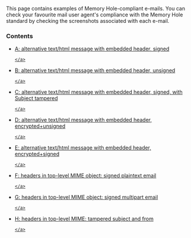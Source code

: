 This page contains examples of Memory Hole-compliant e-mails. You can
check your favourite mail user agent's compliance with the Memory Hole
standard by checking the screenshots associated with each e-mail.
### Contents
<ul>
  
<li>
    
<a href="#A">
      A:
alternative text/html message with embedded header, signed 

    </a>
  </li>
<li>
    
<a href="#B">
      B:
alternative text/html message with embedded header, unsigned 

    </a>
  </li>
<li>
    
<a href="#C">
      C:
alternative text/html message with embedded header, signed, with Subject tampered 

    </a>
  </li>
<li>
    
<a href="#D">
      D:
alternative text/html message with embedded header, encrypted+unsigned 

    </a>
  </li>
<li>
    
<a href="#E">
      E:
alternative text/html message with embedded header, encrypted+signed 

    </a>
  </li>
<li>
    
<a href="#F">
      F:
headers in top-level MIME object: signed plaintext email 

    </a>
  </li>
<li>
    
<a href="#G">
      G:
headers in top-level MIME object: signed multipart email 

    </a>
  </li>
<li>
    
<a href="#H">
      H:
headers in top-level MIME: tampered subject and from 

    </a>
  </li>

</ul>
